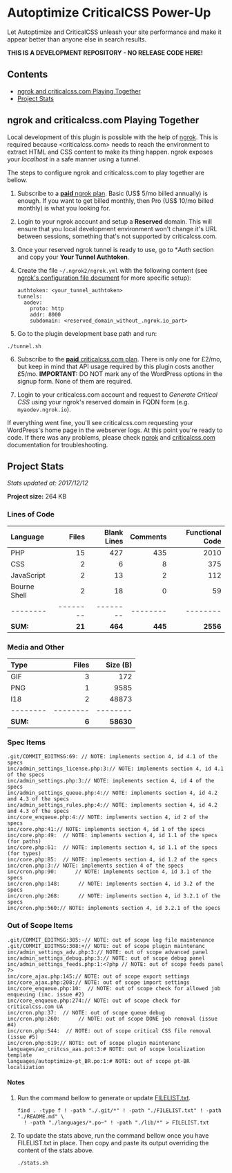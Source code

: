 # Autoptimize CriticalCSS Power-Up

Let Autoptimize and CriticalCSS unleash your site performance and make it appear better than anyone else in search results.

**THIS IS A DEVELOPMENT REPOSITORY - NO RELEASE CODE HERE!**

## Contents

- [ngrok and criticalcss.com Playing Together](#ngrok-and-criticalcsscom-playing-together)
- [Project Stats](#project-stats)

## ngrok and criticalcss.com Playing Together

Local development of this plugin is possible with the help of [ngrok](https://ngrok.com/). This is required because <criticalcss.com> needs to reach the environment to extract HTML and CSS content to make its thing happen. ngrok exposes your *localhost* in a safe manner using a tunnel.

The steps to configure ngrok and criticalcss.com to play together are bellow.

1. Subscribe to a [**paid** ngrok plan](https://ngrok.com/pricing). Basic (US$ 5/mo billed annually) is enough. If you want to get billed monthly, then Pro (US$ 10/mo billed monthly) is what you looking for.

2. Login to your ngrok account and setup a **Reserved** domain. This will ensure that you local development environment won't change it's URL between sessions, something that's not supported by criticalcss.com.

3. Once your reserved ngrok tunnel is ready to use, go to **Auth* section and copy your **Your Tunnel Authtoken**.

4. Create the file `~/.ngrok2/ngrok.yml` with the following content (see [ngrok's configuration file document](https://ngrok.com/docs#config) for more specific setup):

    ```
    authtoken: <your_tunnel_authtoken>
    tunnels:
      aodev:
        proto: http
        addr: 8000
        subdomain: <reserved_domain_without_.ngrok.io_part>
    ```

5. Go to the plugin development base path and run:

```
./tunnel.sh
```

6. Subscribe to the [**paid** criticalcss.com plan](https://criticalcss.com/#pricing). There is only one for £2/mo, but keep in mind that API usage required by this plugin costs another £5/mo. **IMPORTANT:** DO NOT mark any of the WordPress options in the signup form. None of them are required.

7. Login to your criticalcss.com account and request to *Generate Critical CSS* using your ngrok's reserved domain in FQDN form (e.g. `myaodev.ngrok.io`).

If everything went fine, you'll see criticalcss.com requesting your WordPress's home page in the webserver logs. At this point you're ready to code. If there was any problems, please check [ngrok](https://ngrok.com/docs) and [criticalcss.com](https://criticalcss.com/faq) documentation for troubleshooting.

## Project Stats

*Stats updated at: 2017/12/12*

**Project size:** 264 KB

### Lines of Code

**Language**|**Files**|**Blank Lines**|**Comments**|**Functional Code**
:-------|-------:|-------:|-------:|-------:
PHP|15|427|435|2010
CSS|2|6|8|375
JavaScript|2|13|2|112
Bourne Shell|2|18|0|59
--------|--------|--------|--------|--------
**SUM:**|**21**|**464**|**445**|**2556**

### Media and Other

**Type**|**Files**|**Size (B)**
:-------|-------:|-------:
GIF|3|172
PNG|1|9585
I18|2|48873
--------|--------|--------
**SUM:**|**6**|**58630**

### Spec Items

```
.git/COMMIT_EDITMSG:69: // NOTE: implements section 4, id 4.1 of the specs
inc/admin_settings_license.php:3:// NOTE: implements section 4, id 4.1 of the specs
inc/admin_settings.php:3:// NOTE: implements section 4, id 4 of the specs
inc/admin_settings_queue.php:4:// NOTE: implements section 4, id 4.2 and 4.3 of the specs
inc/admin_settings_rules.php:4:// NOTE: implements section 4, id 4.2 and 4.3 of the specs
inc/core_enqueue.php:4:// NOTE: implements section 4, id 2 of the specs
inc/core.php:41:// NOTE: implements section 4, id 1 of the specs
inc/core.php:49:  // NOTE: implements section 4, id 1.1 of the specs (for paths)
inc/core.php:61:  // NOTE: implements section 4, id 1.1 of the specs (for types)
inc/core.php:85:  // NOTE: implements section 4, id 1.2 of the specs
inc/cron.php:3:// NOTE: implements section 4 of the specs
inc/cron.php:90:      // NOTE: implements section 4, id 3.1 of the specs
inc/cron.php:148:      // NOTE: implements section 4, id 3.2 of the specs
inc/cron.php:268:      // NOTE: implements section 4, id 3.2.1 of the specs
inc/cron.php:560:// NOTE: implements section 4, id 3.2.1 of the specs
```

### Out of Scope Items

```
.git/COMMIT_EDITMSG:305:-// NOTE: out of scope log file maintenance
.git/COMMIT_EDITMSG:308:+// NOTE: out of scope plugin maintenanc
inc/admin_settings_adv.php:3:// NOTE: out of scope advanced panel
inc/admin_settings_debug.php:3:// NOTE: out of scope debug panel
inc/admin_settings_feeds.php:1:<?php // NOTE: out of scope feeds panel ?>
inc/core_ajax.php:145:// NOTE: out of scope export settings
inc/core_ajax.php:208:// NOTE: out of scope import settings
inc/core_enqueue.php:10:  // NOTE: out of scope check for allowed job enqueuing (inc. issue #2)
inc/core_enqueue.php:274:// NOTE: out of scope check for criticalcss.com UA
inc/cron.php:37:  // NOTE: out of scope queue debug
inc/cron.php:260:      // NOTE: out of scope DONE job removal (issue #4)
inc/cron.php:544:  // NOTE: out of scope critical CSS file removal (issue #5)
inc/cron.php:619:// NOTE: out of scope plugin maintenanc
languages/ao_critcss_aas.pot:3:# NOTE: out of scope localization template
languages/autoptimize-pt_BR.po:1:# NOTE: out of scope pt-BR localization
```

#### Notes

1. Run the command bellow to generate or update [FILELIST.txt](https://github.com/futtta/ao_critcss_aas/blob/master/FILELIST.txt).

    ```
    find . -type f ! -path "./.git/*" ! -path "./FILELIST.txt" ! -path "./README.md" \
      ! -path "./languages/*.po~" ! -path "./lib/*" > FILELIST.txt
    ```

2. To update the stats above, run the command bellow once you have FILELIST.txt in place. Then copy and paste its output overriding the content of the stats above.

    ```
    ./stats.sh
    ```